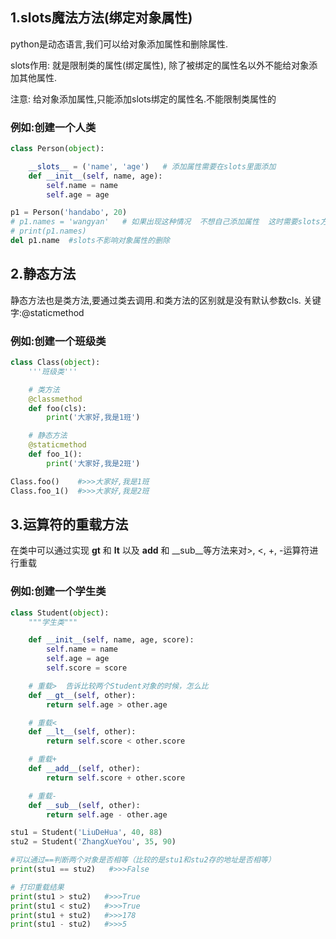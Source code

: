 ## 1.slots魔法方法(绑定对象属性)

python是动态语言,我们可以给对象添加属性和删除属性.

slots作用: 就是限制类的属性(绑定属性), 除了被绑定的属性名以外不能给对象添加其他属性.

注意: 给对象添加属性,只能添加slots绑定的属性名.不能限制类属性的

### 例如:创建一个人类

```python
class Person(object):

	__slots__ = ('name', 'age')   # 添加属性需要在slots里面添加
	def __init__(self, name, age):
		self.name = name
		self.age = age

p1 = Person('handabo', 20)
# p1.names = 'wangyan'   # 如果出现这种情况  不想自己添加属性  这时需要slots方法
# print(p1.names)
del p1.name  #slots不影响对象属性的删除
```

## 2.静态方法

静态方法也是类方法,要通过类去调用.和类方法的区别就是没有默认参数cls.
关键字:@staticmethod

### 例如:创建一个班级类

```python
class Class(object):
	'''班级类'''

	# 类方法
	@classmethod
	def foo(cls):
		print('大家好,我是1班') 

	# 静态方法
	@staticmethod
	def foo_1():
		print('大家好,我是2班')

Class.foo()    #>>>大家好,我是1班
Class.foo_1()  #>>>大家好,我是2班
```

## 3.运算符的重载方法

在类中可以通过实现 __gt__ 和 __lt__ 以及 __add__ 和 __sub__等方法来对>, <, +, -运算符进行重载

### 例如:创建一个学生类

```python
class Student(object):
    """学生类"""

    def __init__(self, name, age, score):
        self.name = name
        self.age = age
        self.score = score

    # 重载>  告诉比较两个Student对象的时候，怎么比
    def __gt__(self, other):
        return self.age > other.age

    # 重载<
    def __lt__(self, other):
        return self.score < other.score

    # 重载+
    def __add__(self, other):
        return self.score + other.score

    # 重载-
    def __sub__(self, other):
        return self.age - other.age

stu1 = Student('LiuDeHua', 40, 88)
stu2 = Student('ZhangXueYou', 35, 90)

#可以通过==判断两个对象是否相等（比较的是stu1和stu2存的地址是否相等）
print(stu1 == stu2)   #>>>False

# 打印重载结果
print(stu1 > stu2)   #>>>True
print(stu1 < stu2)   #>>>True
print(stu1 + stu2)   #>>>178
print(stu1 - stu2)   #>>>5
```

